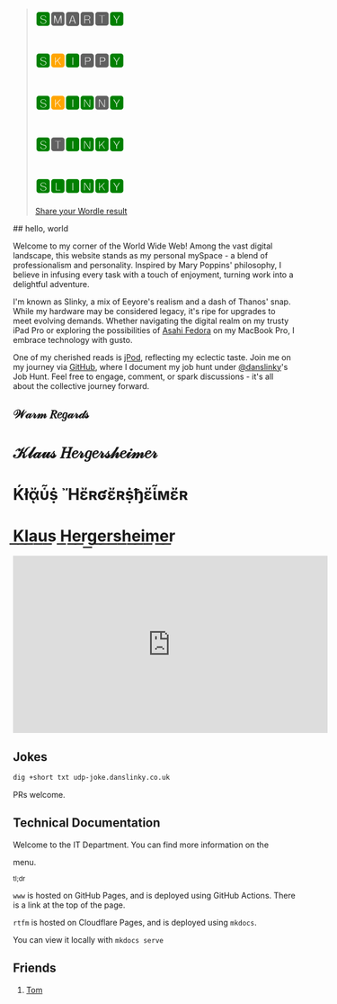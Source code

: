 <blockquote>
<h1><span style=color:green>🆂</span>🅼🅰🆁🆃<span style=color:green>🆈</span></h1>
<h1><span style=color:green>🆂</span><span style=color:orange>🅺</span><span style=color:green>🅸</span>🅿🅿<span style=color:green>🆈</span></h1>
<h1><span style=color:green>🆂</span><span style=color:orange>🅺</span><span style=color:green>🅸🅽</span>🅽<span style=color:green>🆈</span></h1>
<h1><span style=color:green>🆂</span>🆃<span style=color:green>🅸🅽🅺🆈</span></h1>
<h1><span style=color:green>🆂🅻🅸🅽🅺🆈</span></h1>
<citation>
<a href="javascript:alert('Cyber! Cyber! Cyber!')">Share your Wordle result</a>
</citation>
</blockquote>
## hello, world

Welcome to my corner of the World Wide Web! Among the vast digital landscape, this website stands as my personal mySpace - a blend of professionalism and personality. Inspired by Mary Poppins' philosophy, I believe in infusing every task with a touch of enjoyment, turning work into a delightful adventure.

I'm known as Slinky, a mix of Eeyore's realism and a dash of Thanos' snap. While my hardware may be considered legacy, it's ripe for upgrades to meet evolving demands. Whether navigating the digital realm on my trusty iPad Pro or exploring the possibilities of [Asahi Fedora](https://asahilinux.org/) on my MacBook Pro, I embrace technology with gusto.

One of my cherished reads is [jPod](jpod.md), reflecting my eclectic taste. Join me on my journey via [GitHub](https://github.com/danslinky), where I document my job hunt under [@danslinky](https://github.com/danslinky)'s Job Hunt. Feel free to engage, comment, or spark discussions - it's all about the collective journey forward.

<h2>𝒲𝒶𝓇𝓂 𝑅𝑒𝑔𝒶𝓇𝒹𝓈</h2>
<h1>𝒦𝓁𝒶𝓊𝓈 𝐻𝑒𝓇𝑔𝑒𝓇𝓈𝒽𝑒𝒾𝓂𝑒𝓇</h1>
<h1>Ḱłᾄὗṩ Ἤἔʀʛἔʀṩђἔἷмἔʀ</h1>
<h1>K͟l͟a͟u͟s͟ H͟e͟r͟g͟e͟r͟s͟h͟e͟i͟m͟e͟r͟</h1>

<iframe width="560" height="315" src="https://www.youtube.com/embed/TcGUq53OXJc?si=-HF_EE1vSyAPNgv7&amp;clip=UgkxXDTG-KsrnbG0r2rfElML2bWChXObOOb-&amp;clipt=ENjxFhjb9Rc" title="YouTube video player" frameborder="0" allow="accelerometer; autoplay; clipboard-write; encrypted-media; gyroscope; picture-in-picture; web-share" allowfullscreen></iframe>

## Jokes

```sh
dig +short txt udp-joke.danslinky.co.uk
```

PRs welcome.

## Technical Documentation

Welcome to the IT Department. You can find more information on the <nav> menu.

<small>tl;dr</small>

`www` is hosted on GitHub Pages, and is deployed using GitHub Actions. There is a link at the top of the page.

`rtfm` is hosted on Cloudflare Pages, and is deployed using `mkdocs`.

You can view it locally with `mkdocs serve`

## Friends

 1. [Tom](https://en.wikipedia.org/wiki/Tom_Anderson)
 